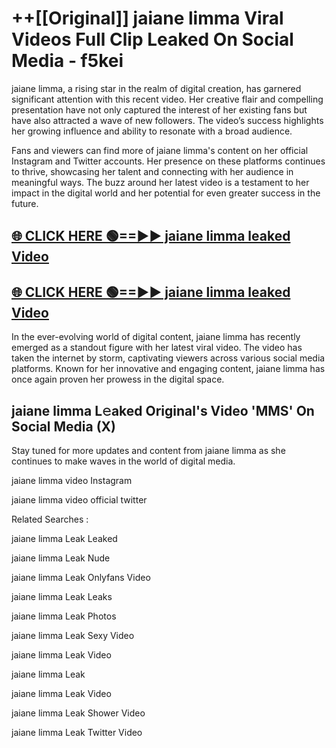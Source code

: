 # ++[[Original]] jaiane limma Viral Videos Full Clip Leaked On Social Media - f5kei<br>

jaiane limma, a rising star in the realm of digital creation, has garnered significant attention with this recent video. Her creative flair and compelling presentation have not only captured the interest of her existing fans but have also attracted a wave of new followers. The video’s success highlights her growing influence and ability to resonate with a broad audience.

Fans and viewers can find more of jaiane limma's content on her official Instagram and Twitter accounts. Her presence on these platforms continues to thrive, showcasing her talent and connecting with her audience in meaningful ways. The buzz around her latest video is a testament to her impact in the digital world and her potential for even greater success in the future.


## [🌐 CLICK HERE 🟢==►► jaiane limma leaked Video ](https://onlyclips.site?title=jaiane_limma&ref=git)

## [🌐 CLICK HERE 🟢==►► jaiane limma leaked Video ](https://onlyclips.site?title=jaiane_limma&ref=git)


In the ever-evolving world of digital content, jaiane limma has recently emerged as a standout figure with her latest viral video. The video has taken the internet by storm, captivating viewers across various social media platforms. Known for her innovative and engaging content, jaiane limma has once again proven her prowess in the digital space.



## jaiane limma L𝚎aked Original's Video 'MMS' On Social Media (X)


Stay tuned for more updates and content from jaiane limma as she continues to make waves in the world of digital media.

jaiane limma video Instagram

jaiane limma video official twitter


Related Searches :

jaiane limma Leak Leaked

jaiane limma Leak Nude

jaiane limma Leak Onlyfans Video

jaiane limma Leak Leaks

jaiane limma Leak Photos

jaiane limma Leak Sexy Video

jaiane limma Leak Video

jaiane limma Leak

jaiane limma Leak Video

jaiane limma Leak Shower Video

jaiane limma Leak Twitter Video

